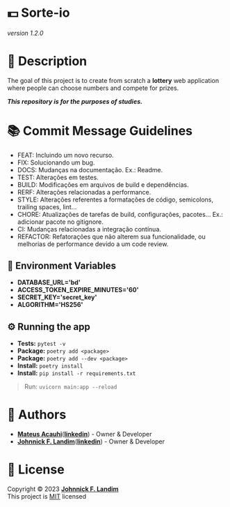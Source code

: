 # 💵 Sorte-io

###### version 1.2.0

# 📝 Description
 
The goal of this project is to create from scratch a **lottery** web application where people can choose numbers and compete for prizes.

***This repository is for the purposes of studies.***

# 📚 Commit Message Guidelines

- FEAT: Incluindo um novo recurso.
- FIX: Solucionando um bug.
- DOCS: Mudanças na documentação. Ex.: Readme.
- TEST: Alterações em testes.
- BUILD: Modificações em arquivos de build e dependências.
- RERF: Alterações relacionadas a performance.
- STYLE: Alterações referentes a formatações de código, semicolons, trailing spaces, lint...
- CHORE: Atualizações de tarefas de build, configurações, pacotes... Ex.: adicionar pacote no gitignore.
- CI: Mudanças relacionadas a integração contínua.
- REFACTOR: Refatorações que não alterem sua funcionalidade, ou melhorias de performance devido a um code review.

## 📑 Environment Variables

* **DATABASE_URL='bd'**
* **ACCESS_TOKEN_EXPIRE_MINUTES='60'**
* **SECRET_KEY='secret_key'**
* **ALGORITHM='HS256'**

## ⚙ Running the app

* **Tests:** ```pytest -v```
* **Package:** ```poetry add <package>```
* **Package:** ```poetry add --dev <package>```
* **Install:** ```poetry install```
* **Install:** ```pip install -r requirements.txt```
>Run: ```uvicorn main:app --reload```

# 👷 Authors

- [**Mateus Acauhi**](https://github.com/Acauhi99)([**linkedin**](https://www.linkedin.com/in/acauhi/)) - Owner & Developer
- [**Johnnick F. Landim**](https://github.com/johnnickjf)([**linkedin**](https://www.linkedin.com/in/johnnickjf/)) - Owner & Developer

# 📝 License

Copyright © 2023 [**Johnnick F. Landim**](https://github.com/johnnickjf)  
This project is [MIT](https://opensource.org/licenses/MIT) licensed
